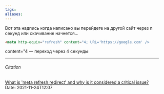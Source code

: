 ```yaml
---
tags: 
aliases: 
---
```

Вот эта надпись когда написано вы перейдете на другой сайт через n секунд или скачивание начнется...

```html
<meta http-equiv="refresh" content="4; URL='https://google.com' />
```
content="4 — переход через 4 секунды


---
###### Citation
[What is 'meta refresh redirect' and why is it considered a critical issue?](https://help.ahrefs.com/en/articles/2433739-what-is-meta-refresh-redirect-and-why-is-it-considered-a-critical-issue)
Date: 2021-11-24T12:07
